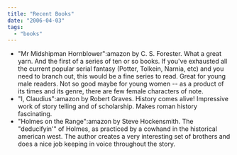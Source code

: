```yaml
---
title: "Recent Books"
date: "2006-04-03"
tags: 
  - "books"
---
```


- "Mr Midshipman Hornblower":amazon by C. S. Forester. What a great yarn. And the first of a series of ten or so books. If you've exhausted all the current popular serial fantasy (Potter, Tolkein, Narnia, etc) and you need to branch out, this would be a fine series to read. Great for young male readers. Not so good maybe for young women -- as a product of its times and its genre, there are few female characters of note.
- "I, Claudius":amazon by Robert Graves. History comes alive! Impressive work of story telling and of scholarship. Makes roman history fascinating.
- "Holmes on the Range":amazon by Steve Hockensmith. The "deducifyin'" of Holmes, as practiced by a cowhand in the historical american west. The author creates a very interesting set of brothers and does a nice job keeping in voice throughout the story.
